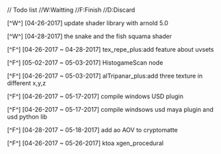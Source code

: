 
// Todo list 
//W:Waitting 
//F:Finish 
//D:Discard 


[^W^] [04-26-2017] update shader library with arnold 5.0

[^W^] [04-28-2017] the snake and the fish squama shader

[^F^] [04-26-2017 ~ 04-28-2017] tex_repe_plus:add feature about uvsets

[^F^] [05-02-2017 ~ 05-03-2017] HistogameScan node

[^F^] [04-26-2017 ~ 05-03-2017] alTripanar_plus:add three texture in different x,y,z

[^F^] [04-26-2017 ~ 05-17-2017] compile windows USD plugin

[^F^] [04-26-2017 ~ 05-17-2017] compile windsows usd maya plugin and usd python lib

[^F^] [04-28-2017 ~ 05-18-2017] add ao AOV to cryptomatte

[^F^] [04-26-2017 ~ 05-26-2017] ktoa xgen_procedural

